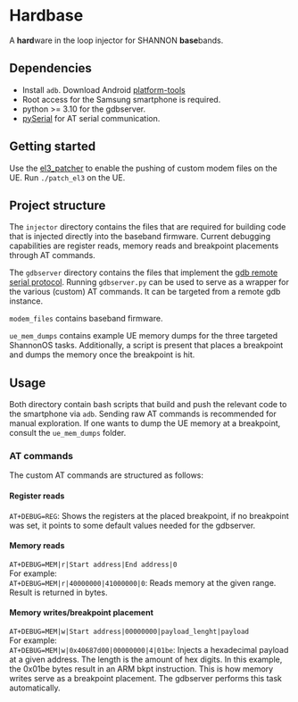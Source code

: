 # Hardbase

A **hard**ware in the loop injector for SHANNON **base**bands.

## Dependencies
* Install `adb`. Download Android [platform-tools](https://developer.android.com/studio/command-line/adb)
* Root access for the Samsung smartphone is required.
* python >= 3.10 for the gdbserver.
* [pySerial](https://pyserial.readthedocs.io/en/latest/pyserial.html) for AT serial communication.

## Getting started
Use the [el3_patcher](https://github.com/synacktiv/shannon-dbg) to enable the pushing of custom modem files on the UE. Run `./patch_el3` on the UE.

## Project structure
The `injector` directory contains the files that are required for building code that is injected directly into the baseband firmware. Current debugging capabilities are register reads, memory reads and breakpoint placements through AT commands.

The `gdbserver` directory contains the files that implement the [gdb remote serial protocol](https://www.embecosm.com/appnotes/ean4/embecosm-howto-rsp-server-ean4-issue-2.html). Running `gdbserver.py` can be used to serve as a wrapper for the various (custom) AT commands. It can be targeted from a remote gdb instance.

`modem_files` contains baseband firmware.

`ue_mem_dumps` contains example UE memory dumps for the three targeted ShannonOS tasks. Additionally, a script is present that places a breakpoint and dumps the memory once the breakpoint is hit.

## Usage
Both directory contain bash scripts that build and push the relevant code to the smartphone via `adb`. Sending raw AT commands is recommended for manual exploration. If one wants to dump the UE memory at a breakpoint, consult the `ue_mem_dumps` folder.

### AT commands
The custom AT commands are structured as follows:
#### Register reads
`AT+DEBUG=REG`: Shows the registers at the placed breakpoint, if no breakpoint was set, it points to some default values needed for the gdbserver.
#### Memory reads
`AT+DEBUG=MEM|r|Start address|End address|0`\
For example:\
`AT+DEBUG=MEM|r|40000000|41000000|0`: Reads memory at the given range. Result is returned in bytes.
#### Memory writes/breakpoint placement
`AT+DEBUG=MEM|w|Start address|00000000|payload_lenght|payload`\
For example:\
`AT+DEBUG=MEM|w|0x40687d00|00000000|4|01be`: Injects a hexadecimal payload at a given address. The length is the amount of hex digits. In this example, the 0x01be bytes result in an ARM bkpt instruction. This is how memory writes serve as a breakpoint placement. The gdbserver performs this task automatically.